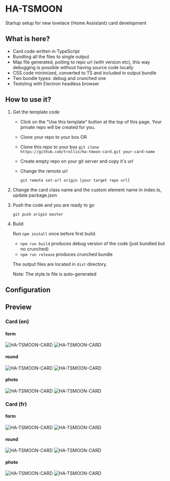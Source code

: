 # HA-TSMOON

Startup setup for new lovelace (Home Assistant) card development

## What is here?

* Card code written in TypeScript
* Bundling all the files to single output
* Map file generated, poiting to repo url (with version etc), this way debugging is possible without having source code locally
* CSS code minimized, converted to TS and included in output bundle
* Two bundle types: debug and crunched one
* Teststing with Electron headless browser

## How to use it?

1. Get the template code

    * Click on the "Use this template" button at the top of this page. Your private repo will be created for you.

    * Clone your repo to your box
    OR
    * Clone this repo to your box
      `git clone https://github.com/trollix/ha-tmoon-card.git your-card-name`

    * Create empty repo on your git server and copy it's url

    * Change the remote url

      `git remote set-url origin [your target repo url]`

2. Change the card class name and the custom element name in index.ts, update package.json

3. Push the code and you are ready to go

    `git push origin master`

4. Build

    Run `npm install` once before first build.

   * `npm run build` produces debug version of the code (just bundled but no crunched)
   * `npm run release` produces crunched bundle

    The output files are located in `dist` directory.

    Note: The style.ts file is auto-generated


## Configuration




## Preview

### Card (en)

#### form

![HA-TSMOON-CARD](https://github.com/trollix/ha-tsmoon-card/blob/main/img_forms_en.png?raw=true "Ha TSMoon Card")
![HA-TSMOON-CARD](https://github.com/trollix/ha-tsmoon-card/blob/main/img_forms_en.png?raw=true "Ha TSMoon Card")

#### round

![HA-TSMOON-CARD](https://github.com/trollix/ha-tsmoon-card/blob/main/img_round_en.png?raw=true "Ha TSMoon Card")
![HA-TSMOON-CARD](https://github.com/trollix/ha-tsmoon-card/blob/main/img_round_en.png?raw=true "Ha TSMoon Card")

#### photo

![HA-TSMOON-CARD](https://github.com/trollix/ha-tsmoon-card/blob/main/img_photo_en.png?raw=true "Ha TSMoon Card")
![HA-TSMOON-CARD](https://github.com/trollix/ha-tsmoon-card/blob/main/img_photo_en.png?raw=true "Ha TSMoon Card")

### Card (fr)

#### form

![HA-TSMOON-CARD](https://github.com/trollix/ha-tsmoon-card/blob/main/img_forms_fr.png?raw=true "Ha TSMoon Card")
![HA-TSMOON-CARD](https://github.com/trollix/ha-tsmoon-card/blob/main/img_forms_fr.png?raw=true "Ha TSMoon Card")

#### round

![HA-TSMOON-CARD](https://github.com/trollix/ha-tsmoon-card/blob/main/img_round_fr.png?raw=true "Ha TSMoon Card")
![HA-TSMOON-CARD](https://github.com/trollix/ha-tsmoon-card/blob/main/img_round_fr.png?raw=true "Ha TSMoon Card")

#### photo

![HA-TSMOON-CARD](https://github.com/trollix/ha-tsmoon-card/blob/main/img_photo_fr.png?raw=true "Ha TSMoon Card")
![HA-TSMOON-CARD](https://github.com/trollix/ha-tsmoon-card/blob/main/img_photo_fr.png?raw=true "Ha TSMoon Card")

